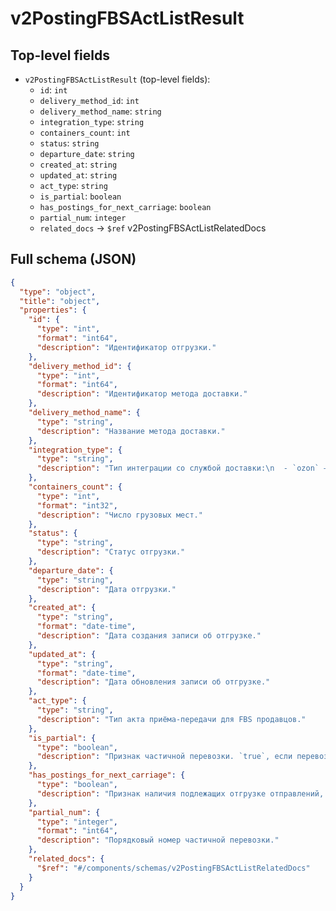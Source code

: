 # v2PostingFBSActListResult

## Top-level fields
- `v2PostingFBSActListResult` (top-level fields):
  - `id`: `int`
  - `delivery_method_id`: `int`
  - `delivery_method_name`: `string`
  - `integration_type`: `string`
  - `containers_count`: `int`
  - `status`: `string`
  - `departure_date`: `string`
  - `created_at`: `string`
  - `updated_at`: `string`
  - `act_type`: `string`
  - `is_partial`: `boolean`
  - `has_postings_for_next_carriage`: `boolean`
  - `partial_num`: `integer`
  - `related_docs` → `$ref` v2PostingFBSActListRelatedDocs

## Full schema (JSON)
```json
{
  "type": "object",
  "title": "object",
  "properties": {
    "id": {
      "type": "int",
      "format": "int64",
      "description": "Идентификатор отгрузки."
    },
    "delivery_method_id": {
      "type": "int",
      "format": "int64",
      "description": "Идентификатор метода доставки."
    },
    "delivery_method_name": {
      "type": "string",
      "description": "Название метода доставки."
    },
    "integration_type": {
      "type": "string",
      "description": "Тип интеграции со службой доставки:\n  - `ozon` — доставка через Ozon логистику.\n  - `3pl` — доставка внешней службой, продавец регистрирует заказ.\n"
    },
    "containers_count": {
      "type": "int",
      "format": "int32",
      "description": "Число грузовых мест."
    },
    "status": {
      "type": "string",
      "description": "Статус отгрузки."
    },
    "departure_date": {
      "type": "string",
      "description": "Дата отгрузки."
    },
    "created_at": {
      "type": "string",
      "format": "date-time",
      "description": "Дата создания записи об отгрузке."
    },
    "updated_at": {
      "type": "string",
      "format": "date-time",
      "description": "Дата обновления записи об отгрузке."
    },
    "act_type": {
      "type": "string",
      "description": "Тип акта приёма-передачи для FBS продавцов."
    },
    "is_partial": {
      "type": "boolean",
      "description": "Признак частичной перевозки. `true`, если перевозка частичная.\n\nЧастичная перевозка значит, что отгрузка была разделена на несколько частей и по каждой из частей формируются отдельные акты.\n"
    },
    "has_postings_for_next_carriage": {
      "type": "boolean",
      "description": "Признак наличия подлежащих отгрузке отправлений, которые не попали в текущую перевозку. `true`, если такие отправления есть."
    },
    "partial_num": {
      "type": "integer",
      "format": "int64",
      "description": "Порядковый номер частичной перевозки."
    },
    "related_docs": {
      "$ref": "#/components/schemas/v2PostingFBSActListRelatedDocs"
    }
  }
}
```

